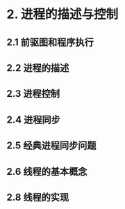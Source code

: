 # 2. 进程的描述与控制
## 2.1 前驱图和程序执行
## 2.2 进程的描述
## 2.3 进程控制
## 2.4 进程同步
## 2.5 经典进程同步问题
## 2.6 线程的基本概念
## 2.8 线程的实现